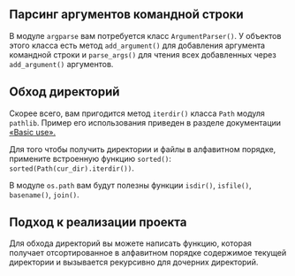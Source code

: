 ## Парсинг аргументов командной строки

В модуле `argparse` вам потребуется класс `ArgumentParser()`. У объектов этого класса есть метод `add_argument()` для добавления аргумента командной строки и `parse_args()` для чтения всех добавленных через `add_argument()` аргументов.

## Обход директорий

Скорее всего, вам пригодится метод `iterdir()` класса `Path` модуля `pathlib`. Пример его использования приведен в разделе документации [«Basic use».](https://docs.python.org/3/library/pathlib.html#basic-use)

Для того чтобы получить директории и файлы в алфавитном порядке, примените встроенную функцию `sorted()`: `sorted(Path(cur_dir).iterdir())`.

В модуле `os.path` вам будут полезны функции `isdir()`, `isfile()`, `basename()`, `join()`.

## Подход к реализации проекта

Для обхода директорий вы можете написать функцию, которая получает отсортированное в алфавитном порядке содержимое текущей директории и вызывается рекурсивно для дочерних директорий.


